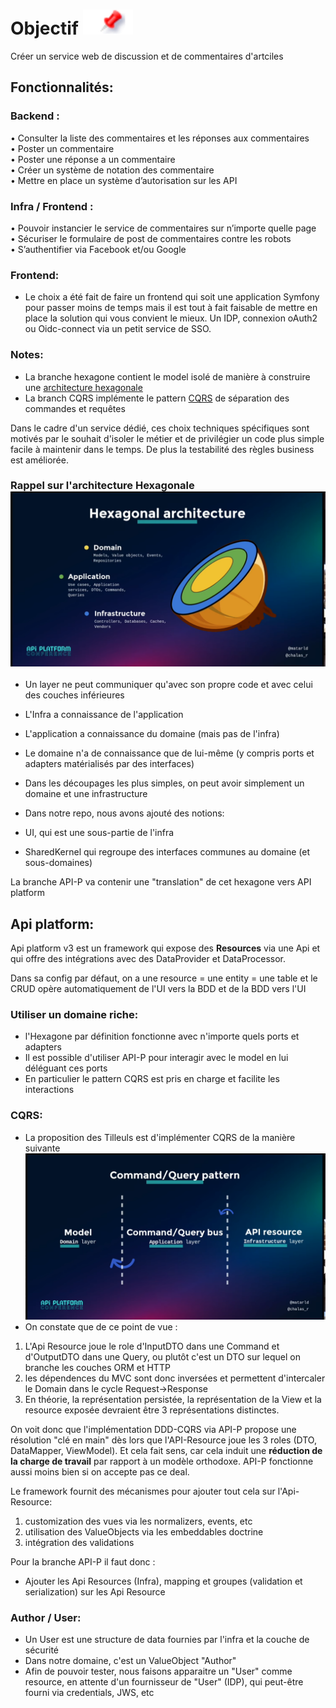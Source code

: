 # Objectif [![](https://raw.githubusercontent.com/aregtech/areg-sdk/master/docs/img/pin.svg)](#roadmap)

Créer un service web de discussion et de commentaires d'artciles

## Fonctionnalités:

### Backend :

• Consulter la liste des commentaires et les réponses aux commentaires\
• Poster un commentaire\
• Poster une réponse a un commentaire\
• Créer un système de notation des commentaire\
• Mettre en place un système d’autorisation sur les API

### Infra / Frontend :

• Pouvoir instancier le service de commentaires sur n’importe quelle page\
• Sécuriser le formulaire de post de commentaires contre les robots\
• S’authentifier via Facebook et/ou Google

### Frontend:
- Le choix a été fait de faire un frontend qui soit une application Symfony pour passer moins de temps
mais il est tout à fait faisable de mettre en place la solution qui vous convient le mieux. Un IDP, connexion
oAuth2 ou Oidc-connect via un petit service de SSO.

### Notes:

- La branche hexagone contient le model isolé de manière à construire une [architecture hexagonale](https://fr.wikipedia.org/wiki/Architecture_hexagonale)
- La branch CQRS implémente le pattern [CQRS](https://fr.wikipedia.org/wiki/S%C3%A9paration_commande-requ%C3%AAte) de séparation
des commandes et requêtes

Dans le cadre d'un service dédié, ces choix techniques spécifiques sont motivés par le souhait
d'isoler le métier et de privilégier un code plus simple facile à maintenir dans le temps.
De plus la testabilité des règles business est améliorée.

### Rappel sur l'architecture Hexagonale ![Hexa](./docs/hexa.png)

- Un layer ne peut communiquer qu'avec son propre code et avec celui des couches inférieures
- L'Infra a connaissance de l'application
- L'application a connaissance du domaine (mais pas de l'infra)
- Le domaine n'a de connaissance que de lui-même (y compris ports et adapters matérialisés
par des interfaces)

- Dans les découpages les plus simples, on peut avoir simplement un domaine et une infrastructure
- Dans notre repo, nous avons ajouté des notions:
- UI, qui est une sous-partie de l'infra
- SharedKernel qui regroupe des interfaces communes au domaine (et sous-domaines)

La branche API-P va contenir une "translation" de cet hexagone vers API platform

## Api platform:
Api platform v3 est un framework qui expose des **Resources** via une Api et qui offre
des intégrations avec des DataProvider et DataProcessor. 

Dans sa config par défaut, on a une resource = une entity = une table et le CRUD opère automatiquement
de l'UI vers la BDD et de la BDD vers l'UI

### Utiliser un domaine riche:
- l'Hexagone par définition fonctionne avec n'importe quels ports et adapters
- Il est possible d'utiliser API-P pour interagir avec le model en lui déléguant ces ports
- En particulier le pattern CQRS est pris en charge et facilite les interactions

### CQRS:
- La proposition des Tilleuls est d'implémenter CQRS de la manière suivante ![CQRS schema](./docs/command_query.png)
- On constate que de ce point de vue :
1. L'Api Resource joue le role d'InputDTO dans une Command et d'OutputDTO dans une Query, ou plutôt
c'est un DTO sur lequel on branche les couches ORM et HTTP
2. les dépendences du MVC sont donc inversées et permettent d'intercaler le Domain dans le cycle Request->Response
3. En théorie, la représentation persistée, la représentation de la View et la resource exposée devraient être 3 
représentations distinctes.

On voit donc que l'implémentation DDD-CQRS via API-P propose une résolution "clé en main" dès lors que l'API-Resource
joue les 3 roles (DTO, DataMapper, ViewModel). Et cela fait sens, car cela induit une **réduction de la charge de travail**
par rapport à un modèle orthodoxe. API-P fonctionne aussi moins bien si on accepte pas ce deal.

Le framework fournit des mécanismes pour ajouter tout cela sur l'Api-Resource:
1. customization des vues via les normalizers, events, etc
2. utilisation des ValueObjects via les embeddables doctrine
3. intégration des validations

Pour la branche API-P il faut donc :
- Ajouter les Api Resources (Infra), mapping et groupes (validation et serialization) sur les Api Resource

### Author / User:
- Un User est une structure de data fournies par l'infra et la couche de sécurité
- Dans notre domaine, c'est un ValueObject "Author"
- Afin de pouvoir tester, nous faisons apparaitre un "User" comme resource, en attente d'un fournisseur de "User" (IDP),
qui peut-être fourni via credentials, JWS, etc
